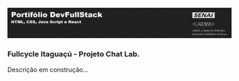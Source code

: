 ![Capa Portifoil DevFullStack](ImagemPortifolio.png)

### Fullcycle Itaguaçú - Projeto Chat Lab.

Descrição em construção...